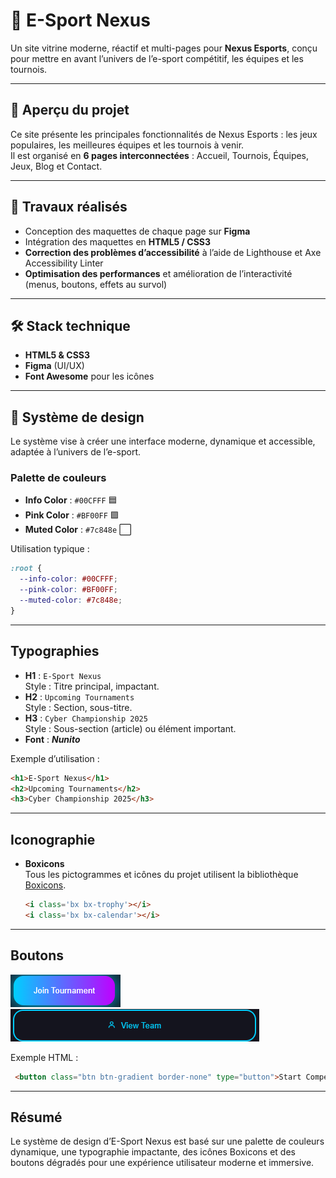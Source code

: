 # 🎯 E-Sport Nexus
Un site vitrine moderne, réactif et multi-pages pour **Nexus Esports**, conçu pour mettre en avant l’univers de l’e-sport compétitif, les équipes et les tournois.

---

## 📝 Aperçu du projet
Ce site présente les principales fonctionnalités de Nexus Esports : les jeux populaires, les meilleures équipes et les tournois à venir.  
Il est organisé en **6 pages interconnectées** : Accueil, Tournois, Équipes, Jeux, Blog et Contact.

---

## 🚀 Travaux réalisés
- Conception des maquettes de chaque page sur **Figma**
- Intégration des maquettes en **HTML5 / CSS3**
- **Correction des problèmes d’accessibilité** à l’aide de Lighthouse et Axe Accessibility Linter
- **Optimisation des performances** et amélioration de l’interactivité (menus, boutons, effets au survol)

---

## 🛠️ Stack technique
- **HTML5 & CSS3**
- **Figma** (UI/UX)
- **Font Awesome** pour les icônes

---

## 🎨 Système de design
Le système vise à créer une interface moderne, dynamique et accessible, adaptée à l’univers de l’e-sport.

### Palette de couleurs

- **Info Color** : `#00CFFF` 🟦
- **Pink Color** : `#BF00FF` 🟪
- **Muted Color** : `#7c848e` ⬜

Utilisation typique :
```css
:root {
  --info-color: #00CFFF;
  --pink-color: #BF00FF;
  --muted-color: #7c848e;
}
```
---

## Typographies

- **H1** : `E-Sport Nexus`  
  Style : Titre principal, impactant.
- **H2** : `Upcoming Tournaments`  
  Style : Section, sous-titre.
- **H3** : `Cyber Championship 2025`  
  Style : Sous-section (article) ou élément important.
- **Font** : _**Nunito**_

Exemple d’utilisation :
```html
<h1>E-Sport Nexus</h1>
<h2>Upcoming Tournaments</h2>
<h3>Cyber Championship 2025</h3>
```

---

## Iconographie

- **Boxicons**  
  Tous les pictogrammes et icônes du projet utilisent la bibliothèque [Boxicons](https://boxicons.com/).
  ```html
  <i class='bx bx-trophy'></i>
  <i class='bx bx-calendar'></i>
  ```

---

## Boutons
![img.png](img.png)
![img_1.png](img_1.png)



Exemple HTML :
```html
 <button class="btn btn-gradient border-none" type="button">Start Competing</button>
```

---

## Résumé

Le système de design d’E-Sport Nexus est basé sur une palette de couleurs dynamique, une typographie impactante, des icônes Boxicons et des boutons dégradés pour une expérience utilisateur moderne et immersive.


